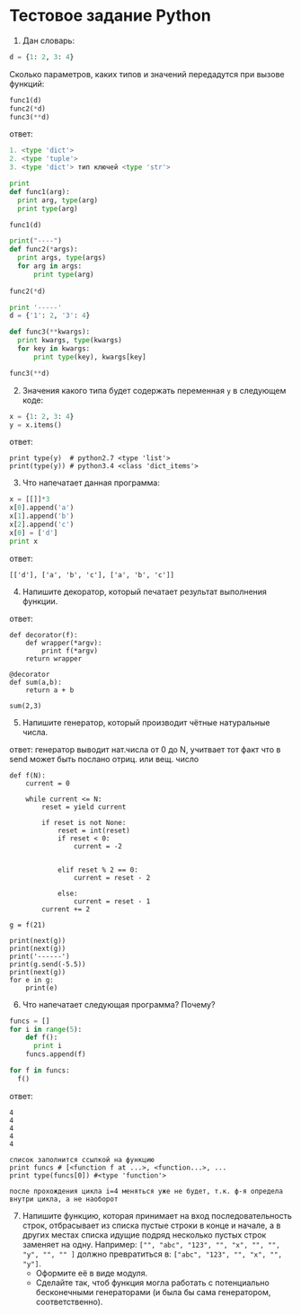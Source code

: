 # Тестовое задание Python

1. Дан словарь:
  ```python
  d = {1: 2, 3: 4}
  ```
  Сколько параметров, каких типов и значений передадутся при вызове функций:
  ```python
  func1(d)
  func2(*d)
  func3(**d)
  ```
  
  ответ:
  ```python
1. <type 'dict'>
2. <type 'tuple'>
3. <type 'dict'> тип ключей <type 'str'>

print
def func1(arg):
	print arg, type(arg)
	print type(arg)

func1(d)

print("----")
def func2(*args):
	print args, type(args)
	for arg in args:
		print type(arg)
    
func2(*d)

print '-----'
d = {'1': 2, '3': 4}

def func3(**kwargs):
	print kwargs, type(kwargs)
	for key in kwargs:
		print type(key), kwargs[key]

func3(**d)


```

2. Значения какого типа будет содержать переменная `y` в следующем коде:
  ```python
  x = {1: 2, 3: 4}
  y = x.items()
  ```
  
  ответ:
  ```
  print type(y)  # python2.7 <type 'list'>
  print(type(y)) # python3.4 <class 'dict_items'>
  ```


3. Что напечатает данная программа:
  ```python
  x = [[]]*3
  x[0].append('a')
  x[1].append('b')
  x[2].append('c')
  x[0] = ['d']
  print x
  ```
  
  ответ:
  ```
  [['d'], ['a', 'b', 'c'], ['a', 'b', 'c']]
  ```


4. Напишите декоратор, который печатает результат выполнения функции.

ответ:
```
def decorator(f):
    def wrapper(*argv):
        print f(*argv)
    return wrapper
    
@decorator
def sum(a,b):
	return a + b

sum(2,3)
```

5. Напишите генератор, который производит чётные натуральные числа.

ответ:
генератор выводит нат.числа от 0 до N, учитвает тот факт что в send может быть послано отриц. или вещ. число

```
def f(N):
    current = 0
    
    while current <= N:
        reset = yield current

        if reset is not None:
            reset = int(reset)
            if reset < 0:
                current = -2


            elif reset % 2 == 0:
                current = reset - 2
                            
            else:
                current = reset - 1
        current += 2
        
g = f(21)

print(next(g))
print(next(g))
print('------')
print(g.send(-5.5))
print(next(g))
for e in g:
    print(e)
```

6. Что напечатает следующая программа? Почему?
  ```python
  funcs = []
  for i in range(5):
      def f():
        print i
      funcs.append(f)

  for f in funcs:
    f()
  ```
    
  ответ:
  ```
  4
  4
  4
  4
  4
  
  список заполнится ссылкой на функцию
  print funcs # [<function f at ...>, <function...>, ...
  print type(funcs[0]) #<type 'function'>
  
  после прохождения цикла i=4 меняться уже не будет, т.к. ф-я определа внутри цикла, а не наоборот
  ```

7. Напишите функцию, которая принимает на вход последовательность строк,
  отбрасывает из списка пустые строки в конце и начале, а в других местах списка
  идущие подряд несколько пустых строк заменяет на одну. Например:
  `["", "abc", "123", "", "x", "", "", "y", "", "" ]` должно превратиться в:
  `["abc", "123", "", "x", "", "y"]`.
    * Оформите её в виде модуля.
    * Сделайте так, чтоб функция могла работать с потенциально бесконечными
      генераторами (и была бы сама генератором, соответственно).
